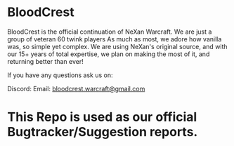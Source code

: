 # BloodCrest

BloodCrest is the official continuation of NeXan Warcraft. We are just a group of veteran 60 twink players As much as most, we adore how vanilla was, so simple yet complex. We are using NeXan's original source, and with our 15+ years of total expertise, we plan on making the most of it, and returning better than ever!

If you have any questions ask us on:

Discord: <Link Soon>
Email:   bloodcrest.warcraft@gmail.com


# This Repo is used as our official Bugtracker/Suggestion reports.

